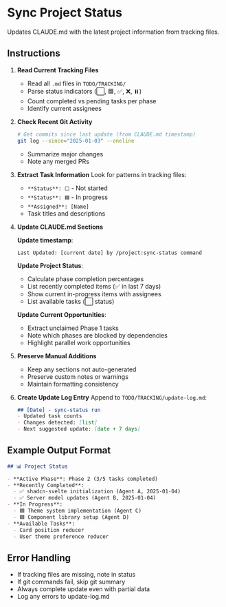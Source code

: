 # Sync Project Status

Updates CLAUDE.md with the latest project information from tracking files.

## Instructions

1. **Read Current Tracking Files**
   - Read all `.md` files in `TODO/TRACKING/`
   - Parse status indicators (⬜, 🟦, ✅, ❌, ⏸️)
   - Count completed vs pending tasks per phase
   - Identify current assignees

2. **Check Recent Git Activity**
   ```bash
   # Get commits since last update (from CLAUDE.md timestamp)
   git log --since="2025-01-03" --oneline
   ```
   - Summarize major changes
   - Note any merged PRs

3. **Extract Task Information**
   Look for patterns in tracking files:
   - `**Status**: ⬜` - Not started
   - `**Status**: 🟦` - In progress
   - `**Assigned**: [Name]`
   - Task titles and descriptions

4. **Update CLAUDE.md Sections**
   
   **Update timestamp**:
   ```
   Last Updated: [current date] by /project:sync-status command
   ```
   
   **Update Project Status**:
   - Calculate phase completion percentages
   - List recently completed items (✅ in last 7 days)
   - Show current in-progress items with assignees
   - List available tasks (⬜ status)
   
   **Update Current Opportunities**:
   - Extract unclaimed Phase 1 tasks
   - Note which phases are blocked by dependencies
   - Highlight parallel work opportunities

5. **Preserve Manual Additions**
   - Keep any sections not auto-generated
   - Preserve custom notes or warnings
   - Maintain formatting consistency

6. **Create Update Log Entry**
   Append to `TODO/TRACKING/update-log.md`:
   ```markdown
   ## [Date] - sync-status run
   - Updated task counts
   - Changes detected: [list]
   - Next suggested update: [date + 7 days]
   ```

## Example Output Format

```markdown
## 📊 Project Status

- **Active Phase**: Phase 2 (3/5 tasks completed)
- **Recently Completed**: 
  - ✅ shadcn-svelte initialization (Agent A, 2025-01-04)
  - ✅ Server model updates (Agent B, 2025-01-04)
- **In Progress**: 
  - 🟦 Theme system implementation (Agent C)
  - 🟦 Component library setup (Agent D)
- **Available Tasks**: 
  - Card position reducer
  - User theme preference reducer
```

## Error Handling

- If tracking files are missing, note in status
- If git commands fail, skip git summary
- Always complete update even with partial data
- Log any errors to update-log.md